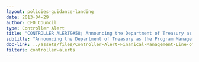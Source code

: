 ```yaml
---
layout: policies-guidance-landing
date: 2013-04-29
author: CFO Council
type: Controller Alert
title: "CONTROLLER ALERT&#58; Announcing the Department of Treasury as the Program Management Office for the Financial Management Line of Business"
subtitle: "Announcing the Department of Treasury as the Program Management Office"
doc-link: ../assets/files/Controller-Alert-Finanical-Management-Line-of-Business.pdf
filters: controller-alerts
---
```


